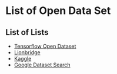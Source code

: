 # List of Open Data Set

## List of Lists

* [Tensorflow Open Dataset](https://www.tensorflow.org/datasets/catalog/overview)
* [Lionbridge](https://lionbridge.ai/datasets/)
* [Kaggle](https://www.kaggle.com/datasets)
* [Google Dataset Search](https://datasetsearch.research.google.com/)

